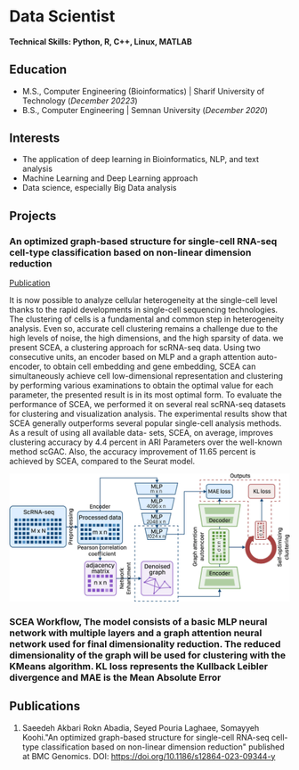 # Data Scientist

#### Technical Skills: Python, R, C++, Linux, MATLAB

## Education						       		
- M.S., Computer Engineering (Bioinformatics) | Sharif University of Technology (_December 20223_)	 			        		
- B.S., Computer Engineering | Semnan University (_December 2020_)

## Interests
- The application of deep learning in Bioinformatics, NLP, and text analysis
- Machine Learning and Deep Learning approach
- Data science, especially Big Data analysis

## Projects
### An optimized graph-based structure for single-cell RNA-seq cell-type classification based on non-linear dimension reduction
[Publication](https://bmcgenomics.biomedcentral.com/articles/10.1186/s12864-023-09344-y)

It is now possible to analyze cellular heterogeneity at the single-cell level thanks to the rapid developments in single-cell sequencing technologies. The clustering of cells is a fundamental and common step in heterogeneity analysis. Even so, accurate cell clustering remains a challenge due to the high levels of noise, the high dimensions, and the high sparsity of data. we present SCEA, a clustering approach for scRNA-seq data. Using two consecutive units, an encoder based on MLP and a graph attention auto-encoder, to obtain cell embedding and gene embedding, SCEA can simultaneously achieve cell low-dimensional representation and clustering by performing various examinations to obtain the optimal value for each parameter, the presented result is in its most optimal form. To evaluate the performance of SCEA, we performed it on several real scRNA-seq datasets for clustering and visualization analysis. The experimental results show that SCEA generally outperforms several popular single-cell analysis methods. As a result of using all available data- sets, SCEA, on average, improves clustering accuracy by 4.4 percent in ARI Parameters over the well-known method scGAC. Also, the accuracy improvement of 11.65 percent is achieved by SCEA, compared to the Seurat model.

![EEG Band Discovery](/assets/img/SCEA.webp)

### SCEA Workflow, The model consists of a basic MLP neural network with multiple layers and a graph attention neural network used for final dimensionality reduction. The reduced dimensionality of the graph will be used for clustering with the KMeans algorithm. KL loss represents the Kullback Leibler divergence and MAE is the Mean Absolute Error


## Publications
1. Saeedeh Akbari Rokn Abadia, Seyed Pouria Laghaee, Somayyeh Koohi."An optimized graph-based structure for single-cell RNA-seq cell-type classification based on non-linear dimension reduction" published at BMC Genomics. DOI: https://doi.org/10.1186/s12864-023-09344-y

